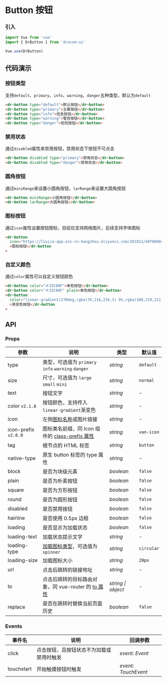 # Button 按钮

### 引入

```js
import Vue from 'vue'
import { DrButton } from 'dracom-ui'

Vue.use(DrButton)
```

## 代码演示

### 按钮类型

支持`default`、`primary`、`info`、`warning`、`danger`五种类型，默认为`default`

```html
<dr-button type="default">默认按钮</dr-button>
<dr-button type="primary">主要按钮</dr-button>
<dr-button type="info">信息按钮</dr-button>
<dr-button type="warning">警告按钮</dr-button>
<dr-button type="danger">危险按钮</dr-button>
```

### 禁用状态

通过`disabled`属性来禁用按钮，禁用状态下按钮不可点击

```html
<dr-button disabled type="primary">禁用状态</dr-button>
<dr-button disabled type="danger">禁用状态</dr-button>
```

### 圆角按钮

通过`miniRange`来设置小圆角按钮，`larRange`来设置大圆角按钮

```html
<dr-button miniRange>小圆角按钮</dr-button>
<dr-button larRange>大圆角按钮</dr-button>
```

### 图标按钮

通过`icon`属性设置按钮图标，目前仅支持网络图片，后续支持字体图标

```html
<dr-button
  icon="https://liujia-app.oss-cn-hangzhou.aliyuncs.com/201812/407060844277714944.png"
  >图标按钮</dr-button
>
```

### 自定义颜色

通过`color`属性可以自定义按钮颜色

```html
<dr-button color="＃33C0AF">单色按钮</dr-button>
<dr-button color="＃33C0AF" plain>单色按钮</dr-button>
<dr-button
  color="linear-gradient(270deg,rgba(76,216,234,1) 0%,rgba(109,219,211,1) 100%)"
  >渐变色按钮</dr-button
>
```

## API

### Props

| 参数                 | 说明                                                                                      | 类型               | 默认值     |
| -------------------- | ----------------------------------------------------------------------------------------- | ------------------ | ---------- |
| type                 | 类型，可选值为 `primary` `info` `warning` `danger`                                        | _string_           | `default`  |
| size                 | 尺寸，可选值为 `large` `small` `mini`                                                     | _string_           | `normal`   |
| text                 | 按钮文字                                                                                  | _string_           | -          |
| color `v2.1.8`       | 按钮颜色，支持传入`linear-gradient`渐变色                                                 | _string_           | -          |
| icon                 | 左侧[图标名称](#/zh-CN/icon)或图片链接                                                    | _string_           | -          |
| icon-prefix `v2.6.0` | 图标类名前缀，同 Icon 组件的 [class-prefix 属性](#/zh-CN/icon#props)                      | _string_           | `van-icon` |
| tag                  | 根节点的 HTML 标签                                                                        | _string_           | `button`   |
| native-type          | 原生 button 标签的 type 属性                                                              | _string_           | -          |
| block                | 是否为块级元素                                                                            | _boolean_          | `false`    |
| plain                | 是否为朴素按钮                                                                            | _boolean_          | `false`    |
| square               | 是否为方形按钮                                                                            | _boolean_          | `false`    |
| round                | 是否为圆形按钮                                                                            | _boolean_          | `false`    |
| disabled             | 是否禁用按钮                                                                              | _boolean_          | `false`    |
| hairline             | 是否使用 0.5px 边框                                                                       | _boolean_          | `false`    |
| loading              | 是否显示为加载状态                                                                        | _boolean_          | `false`    |
| loading-text         | 加载状态提示文字                                                                          | _string_           | -          |
| loading-type         | [加载图标类型](#/zh-CN/loading)，可选值为`spinner`                                        | _string_           | `circular` |
| loading-size         | 加载图标大小                                                                              | _string_           | `20px`     |
| url                  | 点击后跳转的链接地址                                                                      | _string_           | -          |
| to                   | 点击后跳转的目标路由对象，同 vue-router 的 [to 属性](https://router.vuejs.org/zh/api/#to) | _string \| object_ | -          |
| replace              | 是否在跳转时替换当前页面历史                                                              | _boolean_          | `false`    |

### Events

| 事件名     | 说明                                     | 回调参数            |
| ---------- | ---------------------------------------- | ------------------- |
| click      | 点击按钮，且按钮状态不为加载或禁用时触发 | _event: Event_      |
| touchstart | 开始触摸按钮时触发                       | _event: TouchEvent_ |
